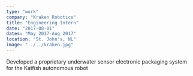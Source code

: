 ```yaml
---
type: "work"
company: "Kraken Robotics"
title: "Engineering Intern"
date: "2017-08-01"
dates: "May 2017-Aug 2017"
location: "St. John's, NL"
image: "../../kraken.jpg"
---
```


Developed a proprietary underwater sensor electronic packaging system for the Katfish autonomous robot
